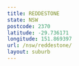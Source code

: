 ```yaml
---
title: REDDESTONE
state: NSW
postcode: 2370
latitude: -29.736171
longitude: 151.869397
url: /nsw/reddestone/
layout: suburb
---
```

